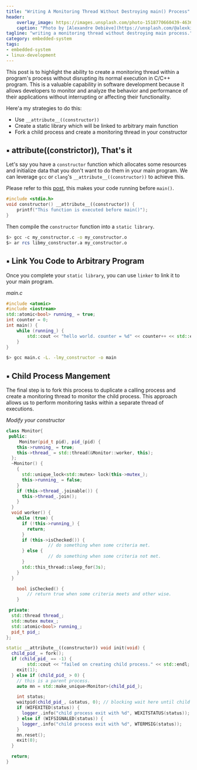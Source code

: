 ```yaml
---
title: "Writing A Monitoring Thread Without Destroying main() Process"
header:
    overlay_image: https://images.unsplash.com/photo-1518770660439-4636190af475?ixlib=rb-4.0.3&ixid=MnwxMjA3fDB8MHxwaG90by1wYWdlfHx8fGVufDB8fHx8&auto=format&fit=crop&w=1740&q=80
    caption: "Photo by [Alexandre Debiève](https://unsplash.com/@alexkixa) on [Unsplash](https://unsplash.com)"
tagline: "writing a monitoring thread without destroying main process."
category: embedded-system
tags:
- embedded-system
- linux-development
---
```


This post is to highlight the ability to create a monitoring thread within a program's process without disrupting its normal execution in C/C++ program. This is a valuable capability in software development because it allows developers to monitor and analyze the behavior and performance of their applications without interrupting or affecting their functionality.

<!--more-->

Here'a my strategies to do this:

- Use `__attribute__((constructor))`
- Create a static library which will be linked to arbitrary main function
- Fork a child process and create a monitoring thread in your constructor

## ▪️ __attribute__((constrictor)), That's it

Let's say you have a `constructor`  function which allocates some resources and initialize data that you don't want to do them in your main program. We can leverage `gcc` or `clang`'s `__attribute__((constructor))` to achieve this.

Please refer to this [post](https://notes.cwyark.me/200+KnowledgeBase/Programming/C_C%2B%2B/Run+Some+Code+Before+main()+Function+in+C+or+C%2B%2B), this makes your code running before `main()`.

```cpp
#include <stdio.h>
void constructor() __attribute__((constructor)) {
	printf("This function is executed before main()");
}
```

Then compile the `constructor` function into a `static library`.

```bash
$> gcc -c my_constructor.c -o my_constructor.o
$> ar rcs libmy_constructor.a my_constructor.o
```

## ▪ Link You Code to Arbitrary Program

Once you complete your `static library`, you can use `linker` to link it to your main program.

_main.c_
```cpp
#include <atomic>
#include <iostream>
std::atomic<bool> running_ = true;
int counter = 0;
int main() {
	while (running_) {
		std::cout << "hello world. counter = %d" << counter++ << std::endl;
	}
}
```

```bash
$> gcc main.c -L. -lmy_constructor -o main
```

## ▪️ Child Process Mangement

The final step is to fork this process to duplicate a calling process and create a monitoring thread to monitor the child process. This approach allows us to perform monitoring tasks within a separate thread of executions.

_Modify your constructor_

```cpp
class Monitor{
 public:
	 Monitor(pid_t pid), pid_(pid) {
    this->running_ = true;
    this->thread_ = std::thread(&Monitor::worker, this);
  };
  ~Monitor() {
    {
      std::unique_lock<std::mutex> lock(this->mutex_);
      this->running_ = false;
    }
    if (this->thread_.joinable()) {
      this->thread_.join();
    }
  }
  void worker() {
    while (true) {
      if (!this->running_) {
        return;
      }
      if (this->isChecked()) {
				// do something when some criteria met.
      } else {
				// do something when some criteria not met.
      }
      std::this_thread::sleep_for(3s);
    }
  }

	bool isChecked() {
		// return true when some criteria meets and other wise.
	}

 private:
  std::thread thread_;
  std::mutex mutex_;
  std::atomic<bool> running_;
  pid_t pid_;
};

static __attribute__((constructor)) void init(void) {
  child_pid_ = fork();
  if (child_pid_ == -1) {
		std::cout << "failed on creating child process." << std::endl;
    exit(1);
  } else if (child_pid_ > 0) {
    // this is a parent process.
    auto mn = std::make_unique<Monitor>(child_pid_);

    int status;
    waitpid(child_pid_, &status, 0); // blocking wait here until child process is finished.
    if (WIFEXITED(status)) {
      logger_.info("child process exit with %d", WEXITSTATUS(status));
    } else if (WIFSIGNALED(status)) {
      logger_.info("child process exit with %d", WTERMSIG(status));
    }
    mn.reset();
    exit(0);
  }

  return;
}
```